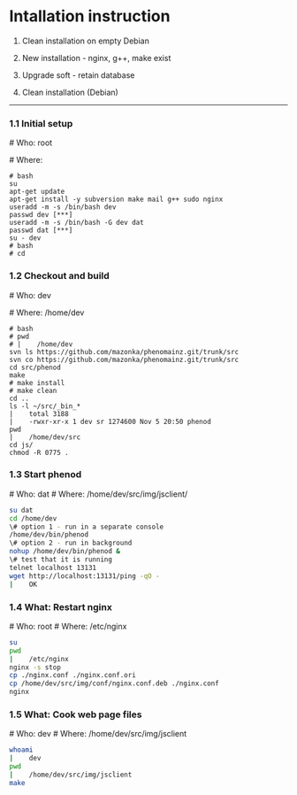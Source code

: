 Intallation instruction
=======================
1. Clean installation on empty Debian
2. New installation - nginx, g++, make exist
3. Upgrade soft - retain database

1. Clean installation (Debian)
------------------------------
### 1.1 Initial setup
\# Who: root

\# Where:
```
# bash
su
apt-get update
apt-get install -y subversion make mail g++ sudo nginx 
useradd -m -s /bin/bash dev
passwd dev [***]
useradd -m -s /bin/bash -G dev dat
passwd dat [***]
su - dev
# bash
# cd
```

### 1.2 Checkout and build
\# Who: dev

\# Where: /home/dev
```
# bash
# pwd
# |    /home/dev
svn ls https://github.com/mazonka/phenomainz.git/trunk/src
svn co https://github.com/mazonka/phenomainz.git/trunk/src
cd src/phenod
make
# make install
# make clean
cd ..
ls -l ~/src/_bin_*
|    total 3188
|    -rwxr-xr-x 1 dev sr 1274600 Nov 5 20:50 phenod
pwd
|    /home/dev/src
cd js/
chmod -R 0775 .
```

### 1.3 Start phenod
\# Who: dat
\# Where: /home/dev/src/img/jsclient/
```bash
su dat
cd /home/dev
\# option 1 - run in a separate console
/home/dev/bin/phenod 
\# option 2 - run in background
nohup /home/dev/bin/phenod &
\# test that it is running
telnet localhost 13131
wget http://localhost:13131/ping -qO -
|    OK
```

### 1.4 What: Restart nginx
\# Who: root
\# Where: /etc/nginx
```bash
su
pwd
|    /etc/nginx
nginx -s stop
cp ./nginx.conf ./nginx.conf.ori
cp /home/dev/src/img/conf/nginx.conf.deb ./nginx.conf
nginx
```

### 1.5 What: Cook web page files
\# Who: dev
\# Where: /home/dev/src/img/jsclient
```bash
whoami
|    dev
pwd
|    /home/dev/src/img/jsclient
make
```
